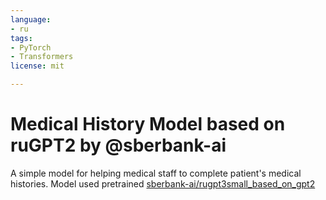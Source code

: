```yaml
---
language:
- ru
tags:
- PyTorch
- Transformers
license: mit

---
```

# Medical History Model based on ruGPT2 by @sberbank-ai

A simple model for helping medical staff to complete patient's medical histories.
Model used pretrained [sberbank-ai/rugpt3small_based_on_gpt2](https://huggingface.co/sberbank-ai/rugpt3small_based_on_gpt2)

